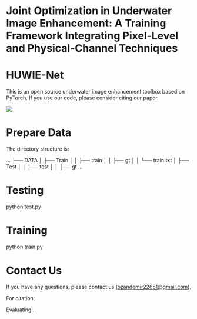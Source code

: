 # Joint Optimization in Underwater Image Enhancement: A Training Framework Integrating Pixel-Level and Physical-Channel Techniques
# HUWIE-Net

This is an open source underwater image enhancement toolbox based on PyTorch.
If you use our code, please consider citing our paper.

![](./img/fig1.png)

# Prepare Data

The directory structure is:

...
├── DATA
│   ├── Train
│   │   ├── train
│   │   ├── gt
│   │   └── train.txt
│   ├── Test
│   │   ├── test
│   │   ├── gt
...

# Testing

python test.py

# Training

python train.py

# Contact Us

If you have any questions, please contact us (ozandemir22651@gmail.com).

For citation:

Evaluating...
